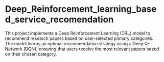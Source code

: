 # Deep_Reinforcement_learning_based_service_recomendation
 This project implements a Deep Reinforcement Learning (DRL) model to recommend research papers based on user-selected primary categories. The model learns an optimal recommendation strategy using a Deep Q-Network (DQN), ensuring that users receive the most relevant papers based on their chosen category. 
